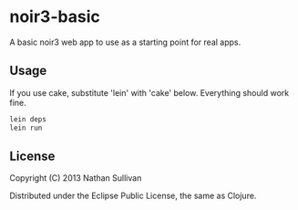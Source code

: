 # noir3-basic

A basic noir3 web app to use as a starting point for real apps.

## Usage

If you use cake, substitute 'lein' with 'cake' below. Everything should work fine.

```bash
lein deps
lein run
```

## License

Copyright (C) 2013 Nathan Sullivan

Distributed under the Eclipse Public License, the same as Clojure.

